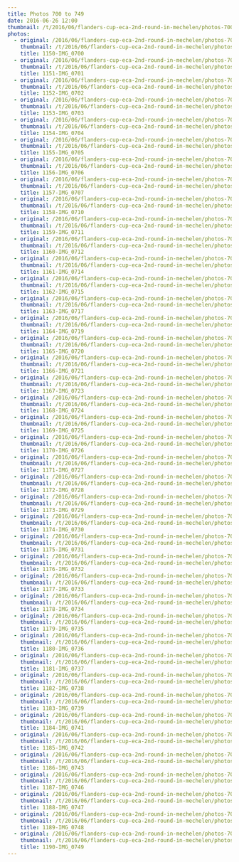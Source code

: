 ```yaml
---
title: Photos 700 to 749
date: 2016-06-26 12:00
thumbnail: /t/2016/06/flanders-cup-eca-2nd-round-in-mechelen/photos-700-to-749/1150-img_0700.jpg
photos:
  - original: /2016/06/flanders-cup-eca-2nd-round-in-mechelen/photos-700-to-749/1150-img_0700.jpg
    thumbnail: /t/2016/06/flanders-cup-eca-2nd-round-in-mechelen/photos-700-to-749/1150-img_0700.jpg
    title: 1150-IMG_0700
  - original: /2016/06/flanders-cup-eca-2nd-round-in-mechelen/photos-700-to-749/1151-img_0701.jpg
    thumbnail: /t/2016/06/flanders-cup-eca-2nd-round-in-mechelen/photos-700-to-749/1151-img_0701.jpg
    title: 1151-IMG_0701
  - original: /2016/06/flanders-cup-eca-2nd-round-in-mechelen/photos-700-to-749/1152-img_0702.jpg
    thumbnail: /t/2016/06/flanders-cup-eca-2nd-round-in-mechelen/photos-700-to-749/1152-img_0702.jpg
    title: 1152-IMG_0702
  - original: /2016/06/flanders-cup-eca-2nd-round-in-mechelen/photos-700-to-749/1153-img_0703.jpg
    thumbnail: /t/2016/06/flanders-cup-eca-2nd-round-in-mechelen/photos-700-to-749/1153-img_0703.jpg
    title: 1153-IMG_0703
  - original: /2016/06/flanders-cup-eca-2nd-round-in-mechelen/photos-700-to-749/1154-img_0704.jpg
    thumbnail: /t/2016/06/flanders-cup-eca-2nd-round-in-mechelen/photos-700-to-749/1154-img_0704.jpg
    title: 1154-IMG_0704
  - original: /2016/06/flanders-cup-eca-2nd-round-in-mechelen/photos-700-to-749/1155-img_0705.jpg
    thumbnail: /t/2016/06/flanders-cup-eca-2nd-round-in-mechelen/photos-700-to-749/1155-img_0705.jpg
    title: 1155-IMG_0705
  - original: /2016/06/flanders-cup-eca-2nd-round-in-mechelen/photos-700-to-749/1156-img_0706.jpg
    thumbnail: /t/2016/06/flanders-cup-eca-2nd-round-in-mechelen/photos-700-to-749/1156-img_0706.jpg
    title: 1156-IMG_0706
  - original: /2016/06/flanders-cup-eca-2nd-round-in-mechelen/photos-700-to-749/1157-img_0707.jpg
    thumbnail: /t/2016/06/flanders-cup-eca-2nd-round-in-mechelen/photos-700-to-749/1157-img_0707.jpg
    title: 1157-IMG_0707
  - original: /2016/06/flanders-cup-eca-2nd-round-in-mechelen/photos-700-to-749/1158-img_0710.jpg
    thumbnail: /t/2016/06/flanders-cup-eca-2nd-round-in-mechelen/photos-700-to-749/1158-img_0710.jpg
    title: 1158-IMG_0710
  - original: /2016/06/flanders-cup-eca-2nd-round-in-mechelen/photos-700-to-749/1159-img_0711.jpg
    thumbnail: /t/2016/06/flanders-cup-eca-2nd-round-in-mechelen/photos-700-to-749/1159-img_0711.jpg
    title: 1159-IMG_0711
  - original: /2016/06/flanders-cup-eca-2nd-round-in-mechelen/photos-700-to-749/1160-img_0712.jpg
    thumbnail: /t/2016/06/flanders-cup-eca-2nd-round-in-mechelen/photos-700-to-749/1160-img_0712.jpg
    title: 1160-IMG_0712
  - original: /2016/06/flanders-cup-eca-2nd-round-in-mechelen/photos-700-to-749/1161-img_0714.jpg
    thumbnail: /t/2016/06/flanders-cup-eca-2nd-round-in-mechelen/photos-700-to-749/1161-img_0714.jpg
    title: 1161-IMG_0714
  - original: /2016/06/flanders-cup-eca-2nd-round-in-mechelen/photos-700-to-749/1162-img_0715.jpg
    thumbnail: /t/2016/06/flanders-cup-eca-2nd-round-in-mechelen/photos-700-to-749/1162-img_0715.jpg
    title: 1162-IMG_0715
  - original: /2016/06/flanders-cup-eca-2nd-round-in-mechelen/photos-700-to-749/1163-img_0717.jpg
    thumbnail: /t/2016/06/flanders-cup-eca-2nd-round-in-mechelen/photos-700-to-749/1163-img_0717.jpg
    title: 1163-IMG_0717
  - original: /2016/06/flanders-cup-eca-2nd-round-in-mechelen/photos-700-to-749/1164-img_0719.jpg
    thumbnail: /t/2016/06/flanders-cup-eca-2nd-round-in-mechelen/photos-700-to-749/1164-img_0719.jpg
    title: 1164-IMG_0719
  - original: /2016/06/flanders-cup-eca-2nd-round-in-mechelen/photos-700-to-749/1165-img_0720.jpg
    thumbnail: /t/2016/06/flanders-cup-eca-2nd-round-in-mechelen/photos-700-to-749/1165-img_0720.jpg
    title: 1165-IMG_0720
  - original: /2016/06/flanders-cup-eca-2nd-round-in-mechelen/photos-700-to-749/1166-img_0721.jpg
    thumbnail: /t/2016/06/flanders-cup-eca-2nd-round-in-mechelen/photos-700-to-749/1166-img_0721.jpg
    title: 1166-IMG_0721
  - original: /2016/06/flanders-cup-eca-2nd-round-in-mechelen/photos-700-to-749/1167-img_0723.jpg
    thumbnail: /t/2016/06/flanders-cup-eca-2nd-round-in-mechelen/photos-700-to-749/1167-img_0723.jpg
    title: 1167-IMG_0723
  - original: /2016/06/flanders-cup-eca-2nd-round-in-mechelen/photos-700-to-749/1168-img_0724.jpg
    thumbnail: /t/2016/06/flanders-cup-eca-2nd-round-in-mechelen/photos-700-to-749/1168-img_0724.jpg
    title: 1168-IMG_0724
  - original: /2016/06/flanders-cup-eca-2nd-round-in-mechelen/photos-700-to-749/1169-img_0725.jpg
    thumbnail: /t/2016/06/flanders-cup-eca-2nd-round-in-mechelen/photos-700-to-749/1169-img_0725.jpg
    title: 1169-IMG_0725
  - original: /2016/06/flanders-cup-eca-2nd-round-in-mechelen/photos-700-to-749/1170-img_0726.jpg
    thumbnail: /t/2016/06/flanders-cup-eca-2nd-round-in-mechelen/photos-700-to-749/1170-img_0726.jpg
    title: 1170-IMG_0726
  - original: /2016/06/flanders-cup-eca-2nd-round-in-mechelen/photos-700-to-749/1171-img_0727.jpg
    thumbnail: /t/2016/06/flanders-cup-eca-2nd-round-in-mechelen/photos-700-to-749/1171-img_0727.jpg
    title: 1171-IMG_0727
  - original: /2016/06/flanders-cup-eca-2nd-round-in-mechelen/photos-700-to-749/1172-img_0728.jpg
    thumbnail: /t/2016/06/flanders-cup-eca-2nd-round-in-mechelen/photos-700-to-749/1172-img_0728.jpg
    title: 1172-IMG_0728
  - original: /2016/06/flanders-cup-eca-2nd-round-in-mechelen/photos-700-to-749/1173-img_0729.jpg
    thumbnail: /t/2016/06/flanders-cup-eca-2nd-round-in-mechelen/photos-700-to-749/1173-img_0729.jpg
    title: 1173-IMG_0729
  - original: /2016/06/flanders-cup-eca-2nd-round-in-mechelen/photos-700-to-749/1174-img_0730.jpg
    thumbnail: /t/2016/06/flanders-cup-eca-2nd-round-in-mechelen/photos-700-to-749/1174-img_0730.jpg
    title: 1174-IMG_0730
  - original: /2016/06/flanders-cup-eca-2nd-round-in-mechelen/photos-700-to-749/1175-img_0731.jpg
    thumbnail: /t/2016/06/flanders-cup-eca-2nd-round-in-mechelen/photos-700-to-749/1175-img_0731.jpg
    title: 1175-IMG_0731
  - original: /2016/06/flanders-cup-eca-2nd-round-in-mechelen/photos-700-to-749/1176-img_0732.jpg
    thumbnail: /t/2016/06/flanders-cup-eca-2nd-round-in-mechelen/photos-700-to-749/1176-img_0732.jpg
    title: 1176-IMG_0732
  - original: /2016/06/flanders-cup-eca-2nd-round-in-mechelen/photos-700-to-749/1177-img_0733.jpg
    thumbnail: /t/2016/06/flanders-cup-eca-2nd-round-in-mechelen/photos-700-to-749/1177-img_0733.jpg
    title: 1177-IMG_0733
  - original: /2016/06/flanders-cup-eca-2nd-round-in-mechelen/photos-700-to-749/1178-img_0734.jpg
    thumbnail: /t/2016/06/flanders-cup-eca-2nd-round-in-mechelen/photos-700-to-749/1178-img_0734.jpg
    title: 1178-IMG_0734
  - original: /2016/06/flanders-cup-eca-2nd-round-in-mechelen/photos-700-to-749/1179-img_0735.jpg
    thumbnail: /t/2016/06/flanders-cup-eca-2nd-round-in-mechelen/photos-700-to-749/1179-img_0735.jpg
    title: 1179-IMG_0735
  - original: /2016/06/flanders-cup-eca-2nd-round-in-mechelen/photos-700-to-749/1180-img_0736.jpg
    thumbnail: /t/2016/06/flanders-cup-eca-2nd-round-in-mechelen/photos-700-to-749/1180-img_0736.jpg
    title: 1180-IMG_0736
  - original: /2016/06/flanders-cup-eca-2nd-round-in-mechelen/photos-700-to-749/1181-img_0737.jpg
    thumbnail: /t/2016/06/flanders-cup-eca-2nd-round-in-mechelen/photos-700-to-749/1181-img_0737.jpg
    title: 1181-IMG_0737
  - original: /2016/06/flanders-cup-eca-2nd-round-in-mechelen/photos-700-to-749/1182-img_0738.jpg
    thumbnail: /t/2016/06/flanders-cup-eca-2nd-round-in-mechelen/photos-700-to-749/1182-img_0738.jpg
    title: 1182-IMG_0738
  - original: /2016/06/flanders-cup-eca-2nd-round-in-mechelen/photos-700-to-749/1183-img_0739.jpg
    thumbnail: /t/2016/06/flanders-cup-eca-2nd-round-in-mechelen/photos-700-to-749/1183-img_0739.jpg
    title: 1183-IMG_0739
  - original: /2016/06/flanders-cup-eca-2nd-round-in-mechelen/photos-700-to-749/1184-img_0741.jpg
    thumbnail: /t/2016/06/flanders-cup-eca-2nd-round-in-mechelen/photos-700-to-749/1184-img_0741.jpg
    title: 1184-IMG_0741
  - original: /2016/06/flanders-cup-eca-2nd-round-in-mechelen/photos-700-to-749/1185-img_0742.jpg
    thumbnail: /t/2016/06/flanders-cup-eca-2nd-round-in-mechelen/photos-700-to-749/1185-img_0742.jpg
    title: 1185-IMG_0742
  - original: /2016/06/flanders-cup-eca-2nd-round-in-mechelen/photos-700-to-749/1186-img_0743.jpg
    thumbnail: /t/2016/06/flanders-cup-eca-2nd-round-in-mechelen/photos-700-to-749/1186-img_0743.jpg
    title: 1186-IMG_0743
  - original: /2016/06/flanders-cup-eca-2nd-round-in-mechelen/photos-700-to-749/1187-img_0746.jpg
    thumbnail: /t/2016/06/flanders-cup-eca-2nd-round-in-mechelen/photos-700-to-749/1187-img_0746.jpg
    title: 1187-IMG_0746
  - original: /2016/06/flanders-cup-eca-2nd-round-in-mechelen/photos-700-to-749/1188-img_0747.jpg
    thumbnail: /t/2016/06/flanders-cup-eca-2nd-round-in-mechelen/photos-700-to-749/1188-img_0747.jpg
    title: 1188-IMG_0747
  - original: /2016/06/flanders-cup-eca-2nd-round-in-mechelen/photos-700-to-749/1189-img_0748.jpg
    thumbnail: /t/2016/06/flanders-cup-eca-2nd-round-in-mechelen/photos-700-to-749/1189-img_0748.jpg
    title: 1189-IMG_0748
  - original: /2016/06/flanders-cup-eca-2nd-round-in-mechelen/photos-700-to-749/1190-img_0749.jpg
    thumbnail: /t/2016/06/flanders-cup-eca-2nd-round-in-mechelen/photos-700-to-749/1190-img_0749.jpg
    title: 1190-IMG_0749
---
```

